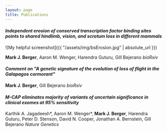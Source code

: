 ```yaml
---
layout: page
title: Publications
---
```


#### *Independent erosion of conserved transcription factor binding sites points to shared hindlimb, vision, and scrotum loss in different mammals*

![My helpful screenshot]({{ "/assets/img/bsErosion.jpg" | absolute_url }})

**Mark J. Berger**, Aaron M. Wenger, Harendra Guturu, Gill Bejerano
*bioRxiv*


#### *Comment on "A genetic signature of the evolution of loss of flight in the Galapagos cormorant"*
**Mark J. Berger**, Gill Bejerano
*bioRxiv*


#### *M-CAP eliminates majority of variants of uncertain significance in clinical exomes at 95% sensitivity*
Karthik A. Jagadeesh\*, Aaron M. Wenger\*, **Mark J. Berger**, Harendra Guturu, Peter D. Stenson, David N. Cooper, Jonathan A. Bernstein, Gill Bejerano
*Nature Genetics*
